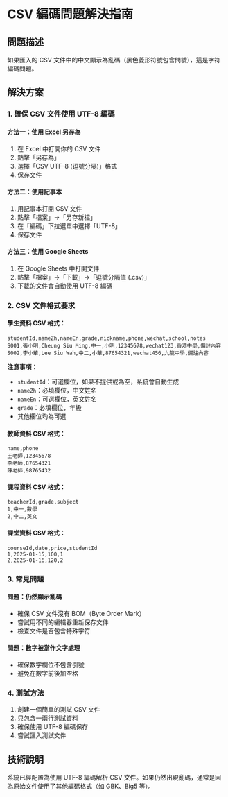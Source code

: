 # CSV 編碼問題解決指南

## 問題描述
如果匯入的 CSV 文件中的中文顯示為亂碼（黑色菱形符號包含問號），這是字符編碼問題。

## 解決方案

### 1. 確保 CSV 文件使用 UTF-8 編碼

#### 方法一：使用 Excel 另存為
1. 在 Excel 中打開你的 CSV 文件
2. 點擊「另存為」
3. 選擇「CSV UTF-8 (逗號分隔)」格式
4. 保存文件

#### 方法二：使用記事本
1. 用記事本打開 CSV 文件
2. 點擊「檔案」→「另存新檔」
3. 在「編碼」下拉選單中選擇「UTF-8」
4. 保存文件

#### 方法三：使用 Google Sheets
1. 在 Google Sheets 中打開文件
2. 點擊「檔案」→「下載」→「逗號分隔值 (.csv)」
3. 下載的文件會自動使用 UTF-8 編碼

### 2. CSV 文件格式要求

#### 學生資料 CSV 格式：
```csv
studentId,nameZh,nameEn,grade,nickname,phone,wechat,school,notes
S001,張小明,Cheung Siu Ming,中一,小明,12345678,wechat123,香港中學,備註內容
S002,李小華,Lee Siu Wah,中二,小華,87654321,wechat456,九龍中學,備註內容
```

**注意事項：**
- `studentId`：可選欄位，如果不提供或為空，系統會自動生成
- `nameZh`：必填欄位，中文姓名
- `nameEn`：可選欄位，英文姓名
- `grade`：必填欄位，年級
- 其他欄位均為可選

#### 教師資料 CSV 格式：
```csv
name,phone
王老師,12345678
李老師,87654321
陳老師,98765432
```

#### 課程資料 CSV 格式：
```csv
teacherId,grade,subject
1,中一,數學
2,中二,英文
```

#### 課堂資料 CSV 格式：
```csv
courseId,date,price,studentId
1,2025-01-15,100,1
2,2025-01-16,120,2
```

### 3. 常見問題

#### 問題：仍然顯示亂碼
- 確保 CSV 文件沒有 BOM（Byte Order Mark）
- 嘗試用不同的編輯器重新保存文件
- 檢查文件是否包含特殊字符

#### 問題：數字被當作文字處理
- 確保數字欄位不包含引號
- 避免在數字前後加空格

### 4. 測試方法
1. 創建一個簡單的測試 CSV 文件
2. 只包含一兩行測試資料
3. 確保使用 UTF-8 編碼保存
4. 嘗試匯入測試文件

## 技術說明
系統已經配置為使用 UTF-8 編碼解析 CSV 文件。如果仍然出現亂碼，通常是因為原始文件使用了其他編碼格式（如 GBK、Big5 等）。 